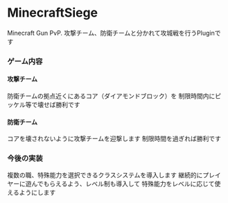 # MinecraftSiege
Minecraft Gun PvP.
攻撃チーム、防衛チームと分かれて攻城戦を行うPluginです

### ゲーム内容
#### 攻撃チーム
防衛チームの拠点近くにあるコア（ダイアモンドブロック）を
制限時間内にピッケル等で壊せば勝利です
#### 防衛チーム
コアを壊されないように攻撃チームを迎撃します
制限時間を過ぎれば勝利です

### 今後の実装
複数の職、特殊能力を選択できるクラスシステムを導入します
継続的にプレイヤーに遊んでもらえるよう、レベル制も導入して
特殊能力をレベルに応じて使えるようにします
